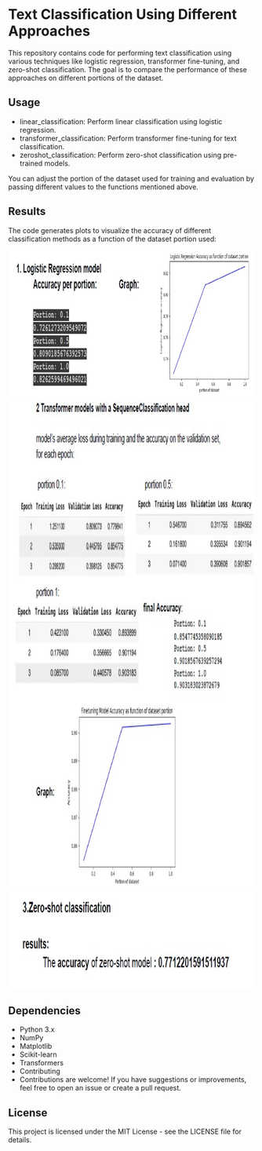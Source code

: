 # Text Classification Using Different Approaches

This repository contains code for performing text classification using various techniques like logistic regression, transformer fine-tuning, and zero-shot classification. 
The goal is to compare the performance of these approaches on different portions of the dataset.

## Usage
- linear_classification: Perform linear classification using logistic regression.
- transformer_classification: Perform transformer fine-tuning for text classification.
- zeroshot_classification: Perform zero-shot classification using pre-trained models.

You can adjust the portion of the dataset used for training and evaluation by passing different values to the functions mentioned above.

## Results
The code generates plots to visualize the accuracy of different classification methods as a function of the dataset portion used:

<img src="result/logistic_reg_result.jpg" alt="Description of Image" width="2000" height="300">
<img src="result/transformer_SC_result.jpg" alt="Description of Image" width="1000" height="1000">
<img src="result/zero_shot_result.jpg" alt="Description of Image" width="1000" height="200">

## Dependencies
- Python 3.x
- NumPy
- Matplotlib
- Scikit-learn
- Transformers
- Contributing
- Contributions are welcome! If you have suggestions or improvements, feel free to open an issue or create a pull request.

## License
This project is licensed under the MIT License - see the LICENSE file for details.
